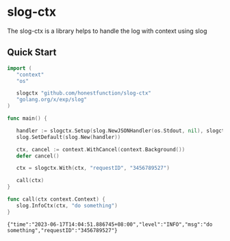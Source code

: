 # slog-ctx
The slog-ctx is a library helps to handle the log with context using slog

## Quick Start
 ```go
import (
	"context"
    "os"

	slogctx "github.com/honestfunction/slog-ctx"
	"golang.org/x/exp/slog"
)

func main() {

	handler := slogctx.Setup(slog.NewJSONHandler(os.Stdout, nil), slogctx.Handler())
	slog.SetDefault(slog.New(handler))

	ctx, cancel := context.WithCancel(context.Background())
	defer cancel()

	ctx = slogctx.With(ctx, "requestID", "3456789527")

	call(ctx)
}

func call(ctx context.Context) {
	slog.InfoCtx(ctx, "do something")
}

```

```text
{"time":"2023-06-17T14:04:51.886745+08:00","level":"INFO","msg":"do something","requestID":"3456789527"}
```
